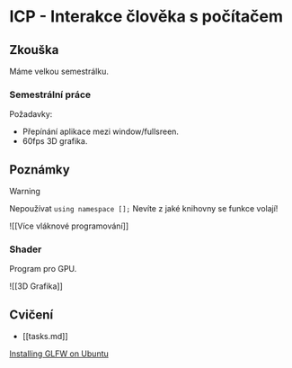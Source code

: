 # ICP - Interakce člověka s počítačem

## Zkouška
Máme velkou semestrálku.

### Semestrální práce
Požadavky:
- Přepínání aplikace mezi window/fullsreen.
- 60fps 3D grafika. 

## Poznámky

> [!warning] 
> Nepoužívat `using namespace [];`
> Nevíte z jaké knihovny se funkce volají!

![[Více vláknové programování]]
### Shader
Program pro GPU.

![[3D Grafika]]

## Cvičení

- [[tasks.md]]

[Installing GLFW on Ubuntu](https://shnoh171.github.io/gpu%20and%20gpu%20programming/2019/08/26/installing-glfw-on-ubuntu.html)